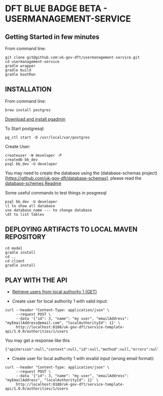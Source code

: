 # DFT BLUE BADGE BETA - USERMANAGEMENT-SERVICE

## Getting Started in few minutes
From command line:
```
git clone git@github.com:uk-gov-dft/usermanagement-service.git
cd usermanagement-service
gradle wrapper
gradle build
gradle bootRun
```

## INSTALLATION
From command line:
```
brew install postgres
```
[Download and install pgadmin](https://www.pgadmin.org/download/pgadmin-4-macos/)

To Start postgresql:
```
pg_ctl start -D /usr/local/var/postgres
```

Create User:
```
createuser -W developer -P
createdb bb_dev
psql bb_dev -U developer
```

You may need to create the database using the (database-schemas project)[https://github.com/uk-gov-dft/database-schemas], please read the 
[database-schemes Readme](https://github.com/uk-gov-dft/database-schemas/blob/develop/migrations/README.md)

Some useful commands to test things in posgresql
```
psql bb_dev -U developer
\l to show all database
use database_name --- to change database
\dt to list tables 
```


## DEPLOYING ARTIFACTS TO LOCAL MAVEN REPOSITORY
```
cd model
gradle install
cd ..
cd client
gradle install
```

## PLAY WITH THE API
* [Retrieve users from local authority 1 (GET)](http://localhost:8180/uk-gov-dft/service-template-api/1.0.0/authorities/1/users)

* Create user for local authority 1 with valid input:
```
curl --header "Content-Type: application/json" \
     --request POST \
     --data '{"id": 3, "name": "my user", "emailAddress": "myEmailAddress@email.com", "localAuthorityId": 1}' \
     http://localhost:8180/uk-gov-dft/service-template-api/1.0.0/authorities/1/users
```
You may get a response like this
```
{"apiVersion":null,"context":null,"id":null,"method":null,"errors":null,"data":null}
```  

* Create user for local authority 1 with invalid input (wrong email format):
```
curl --header "Content-Type: application/json" \
     --request POST \
     --data '{"id": 3, "name": "my user", "emailAddress": "myEmailAddress", "localAuthorityId": 1}' \
     http://localhost:8180/uk-gov-dft/service-template-api/1.0.0/authorities/1/users
```
